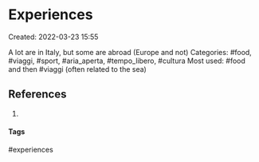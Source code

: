 # Experiences
Created: 2022-03-23 15:55

A lot are in Italy, but some are abroad  (Europe and not)
Categories: #food, #viaggi, #sport, #aria_aperta, #tempo_libero, #cultura
Most used: #food and  then #viaggi (often related to the sea)

## References
1. 


#### Tags
#experiences 